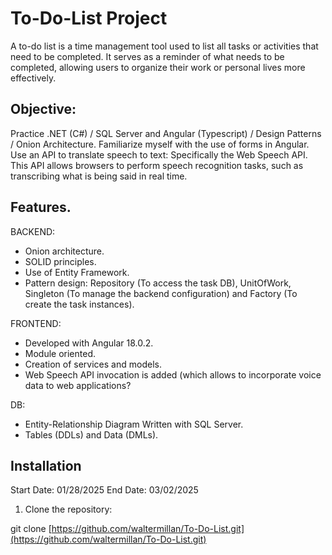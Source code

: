 # To-Do-List Project
A to-do list is a time management tool used to list all tasks or activities that need to be completed. It serves as a reminder of what needs to be completed, allowing users to organize their work or personal lives more effectively.

## Objective:

Practice .NET (C#) / SQL Server and Angular (Typescript) / Design Patterns / Onion Architecture.
Familiarize myself with the use of forms in Angular.
Use an API to translate speech to text: Specifically the Web Speech API. This API allows browsers to perform speech recognition tasks, such as transcribing what is being said in real time.

## Features.

BACKEND:
- Onion architecture.
- SOLID principles.
- Use of Entity Framework.
- Pattern design: Repository (To access the task DB), UnitOfWork, Singleton (To manage the backend configuration) and Factory (To create the task instances).
  
FRONTEND:
- Developed with Angular 18.0.2.
- Module oriented.
- Creation of services and models.
- Web Speech API invocation is added (which allows to incorporate voice data to web applications?

DB:
- Entity-Relationship Diagram Written with SQL Server.
- Tables (DDLs) and Data (DMLs).

## Installation

Start Date: 01/28/2025
End Date: 03/02/2025

1. Clone the repository:

git clone [https://github.com/waltermillan/To-Do-List.git](https://github.com/waltermillan/To-Do-List.git)
